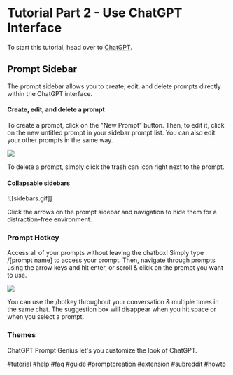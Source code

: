 # Tutorial Part 2 - Use ChatGPT Interface

To start this tutorial, head over to [ChatGPT](https://chat.openai.com). 

## Prompt Sidebar
The prompt sidebar allows you to create, edit, and delete prompts directly within the ChatGPT interface. 

#### Create, edit, and delete a prompt
To create a prompt, click on the "New Prompt" button. Then, to edit it, click on the new untitled prompt in your sidebar prompt list. You can also edit your other prompts in the same way.

<img src="https://github.com/benf2004/ChatGPT-Prompt-Genius/raw/master/public/images/newpromptdemo.webp">

To delete a prompt, simply click the trash can icon right next to the prompt. 

#### Collapsable sidebars

![[sidebars.gif]]

Click the arrows on the prompt sidebar and navigation to hide them for a distraction-free environment. 

### Prompt Hotkey
Access all of your prompts without leaving the chatbox! Simply type /\[prompt name\] to access your prompt. Then, navigate through prompts using the arrow keys and hit enter, or scroll & click on the prompt you want to use. 

<img src="https://github.com/benf2004/ChatGPT-Prompt-Genius/raw/master/public/images/demo3.webp"> 

You can use the /hotkey throughout your conversation & multiple times in the same chat. The suggestion box will disappear when you hit space or when you select a prompt. 

### Themes 

ChatGPT Prompt Genius let's you customize the look of ChatGPT. 

#tutorial #help #faq #guide #promptcreation #extension #subreddit #howto 